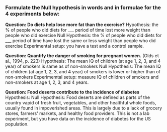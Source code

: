 ### Formulate the Null hypothesis in words and in formulae for the 4 experiments below:

**Question: Do diets help lose more fat than the exercise?**
Hypothesis: the % of people who did diets for ___ period of time lost more weight than people who did exercise
Null Hypothesis: the % of people who did diets for ___ period of time have lost the same or less weight than people who did exercise
Experimental setup: you have a test and a control sample.

**Question: Quantify the danger of smoking for pregnant women.** (Olds et al., 1994, p. 223)
Hypothesis: The mean IQ of children (at age 1, 2, 3, and 4 year) of smokers is same as of non-smokers
Null Hypothesis: The mean IQ of children (at age 1, 2, 3, and 4 year) of smokers is lower or higher than of non-smokers
Experimemtal setup: measure IQ of children of smokers and non-smokers at age 1, 2, 3, and 4 years.

**Question: Food deserts contribute to the incidence of diabetes** 
Hypothesis: 
Null Hypothesis:
Food deserts are defined as parts of the country vapid of fresh fruit, vegetables, 
and other healthful whole foods, usually found in impoverished areas. 
This is largely due to a lack of grocery stores, farmers' markets, and healthy food providers.
This is not a lab experiment, but you have data on the incidence of diabetes for the US population.

